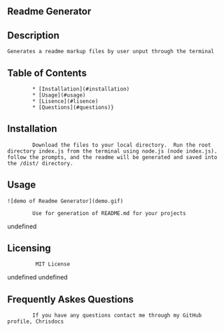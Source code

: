 
  ## Readme Generator
  ## Description
    Generates a readme markup files by user unput through the terminal

  ## Table of Contents

            * [Installation](#installation)
            * [Usage](#usage)
            * [Lisence](#lisence)
            * [Questions](#questions)}
            
  ## Installation

            Download the files to your local directory.  Run the root directory index.js from the terminal using node.js (node index.js).  follow the prompts, and the readme will be generated and saved into the /dist/ directory.
    
  ## Usage
    ![demo of Readme Generator](demo.gif)

            Use for generation of README.md for your projects
    
  undefined
  ## Licensing
    
             MIT License
    
  undefined
  undefined
  ## Frequently Askes Questions
    
            If you have any questions contact me through my GitHub profile, Chrisdocs
    
